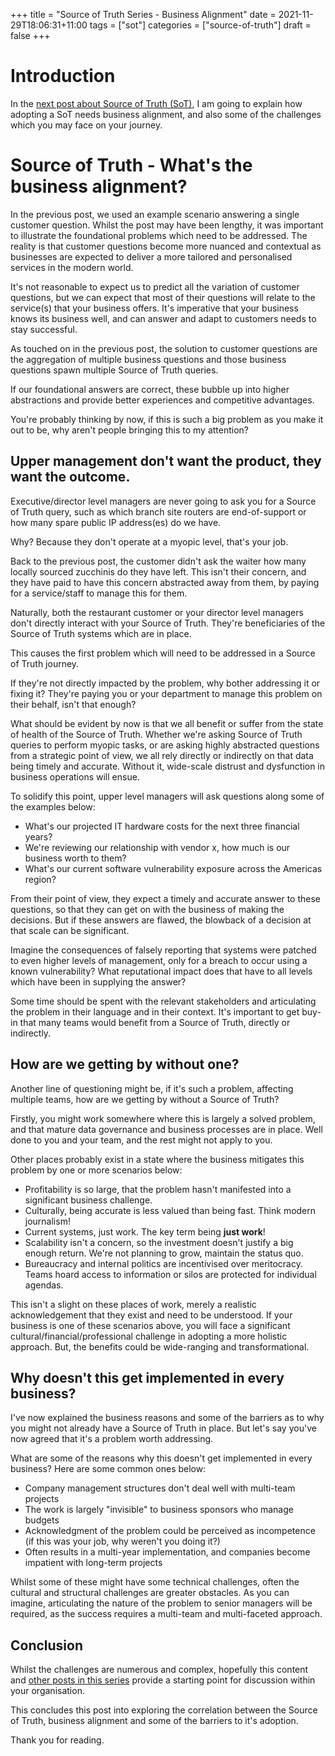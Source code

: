 +++
title = "Source of Truth Series - Business Alignment"
date = 2021-11-29T18:06:31+11:00
tags = ["sot"]
categories = ["source-of-truth"]
draft = false
+++

# Introduction

In the [next post about Source of Truth (SoT)](https://blog.danielteycheney.com/tags/sot/), I am going to explain how adopting a SoT needs business alignment, and also some of the challenges
which you may face on your journey.

# Source of Truth - What's the business alignment?

In the previous post, we used an example scenario answering a single customer question. Whilst the post may have been lengthy, it was important to illustrate
the foundational problems which need to be addressed. The reality is that customer questions become more nuanced and contextual as businesses are expected to deliver a more tailored and personalised services in the modern world.

It's not reasonable to expect us to predict all the variation of customer questions, but we can expect that most of their questions will relate to the service(s) that your business offers. It's imperative that your business knows its business well, and can answer and adapt to customers needs to stay successful.

As touched on in the previous post, the solution to customer questions are the aggregation of multiple business questions and those business questions spawn multiple Source of Truth queries. 

If our foundational answers are correct, these bubble up into higher abstractions and provide better experiences and competitive advantages.

You're probably thinking by now, if this is such a big problem as you make it out to be, why aren't people bringing this to my attention?

## Upper management don't want the product, they want the outcome.

Executive/director level managers are never going to ask you for a Source of Truth query, such as which branch site routers are end-of-support or how many spare public IP address(es) do we have. 

Why? Because they don't operate at a myopic level, that's your job. 

Back to the previous post, the customer didn't ask the waiter how many locally sourced zucchinis do they have left. This isn't their concern, and they have paid to have this concern abstracted away from them, by paying for a service/staff to manage this for them.

Naturally, both the restaurant customer or your director level managers don't directly interact with your Source of Truth. They're beneficiaries of the Source of Truth systems which are in place.

This causes the first problem which will need to be addressed in a Source of Truth journey.

If they're not directly impacted by the problem, why bother addressing it or fixing it? They're paying you or your department to manage this problem on their behalf, isn't that enough?

What should be evident by now is that we all benefit or suffer from the state of health of the Source of Truth. Whether we're asking Source of Truth queries to perform myopic tasks, or are asking highly abstracted questions from a strategic point of view, we all rely directly or indirectly on that data being timely and accurate. Without it, wide-scale distrust and dysfunction in business operations will ensue.

To solidify this point, upper level managers will ask questions along some of the examples below:

- What's our projected IT hardware costs for the next three financial years?
- We're reviewing our relationship with vendor x, how much is our business worth to them?
- What's our current software vulnerability exposure across the Americas region?

From their point of view, they expect a timely and accurate answer to these questions, so that they can get on with the business of making the decisions. But if these answers are flawed, the blowback of a decision at that scale can be significant.

Imagine the consequences of falsely reporting that systems were patched to even higher levels of management, only for a breach to occur using a known vulnerability? What reputational impact does that have to all levels which have been in supplying the answer?

Some time should be spent with the relevant stakeholders and articulating the problem in their language and in their context. It's important to get buy-in that many teams would benefit from a Source of Truth, directly or indirectly.

## How are we getting by without one?

Another line of questioning might be, if it's such a problem, affecting multiple teams, how are we getting by without a Source of Truth?

Firstly, you might work somewhere where this is largely a solved problem, and that mature data governance and business processes are in place. Well done to you and your team, and the rest might not apply to you.

Other places probably exist in a state where the business mitigates this problem by one or more scenarios below:

- Profitability is so large, that the problem hasn't manifested into a significant business challenge.
- Culturally, being accurate is less valued than being fast. Think modern journalism!
- Current systems, just work. The key term being __just work__!
- Scalability isn't a concern, so the investment doesn't justify a big enough return. We're not planning to grow, maintain the status quo.
- Bureaucracy and internal politics are incentivised over meritocracy. Teams hoard access to information or silos are protected for individual agendas.

This isn't a slight on these places of work, merely a realistic acknowledgement that they exist and need to be understood. If your business is one of these scenarios above, you will face a significant cultural/financial/professional challenge in adopting a more holistic approach. But, the benefits could be wide-ranging and transformational.

## Why doesn't this get implemented in every business?

I've now explained the business reasons and some of the barriers as to why you might not already have a Source of Truth in place. But let's say you've now
agreed that it's a problem worth addressing.

What are some of the reasons why this doesn't get implemented in every business? Here are some common ones below:

- Company management structures don't deal well with multi-team projects
- The work is largely "invisible" to business sponsors who manage budgets
- Acknowledgment of the problem could be perceived as incompetence (if this was your job, why weren't you doing it?)
- Often results in a multi-year implementation, and companies become impatient with long-term projects

Whilst some of these might have some technical challenges, often the cultural and structural challenges are greater obstacles. As you can imagine, articulating the nature of the problem to senior managers will be required, as the success requires a multi-team and multi-faceted approach.

## Conclusion

Whilst the challenges are numerous and complex, hopefully this content and [other posts in this series](https://blog.danielteycheney.com/tags/sot/) provide a starting point for discussion within your organisation.

This concludes this post into exploring the correlation between the Source of Truth, business alignment and some of the barriers to it's adoption.

Thank you for reading.
